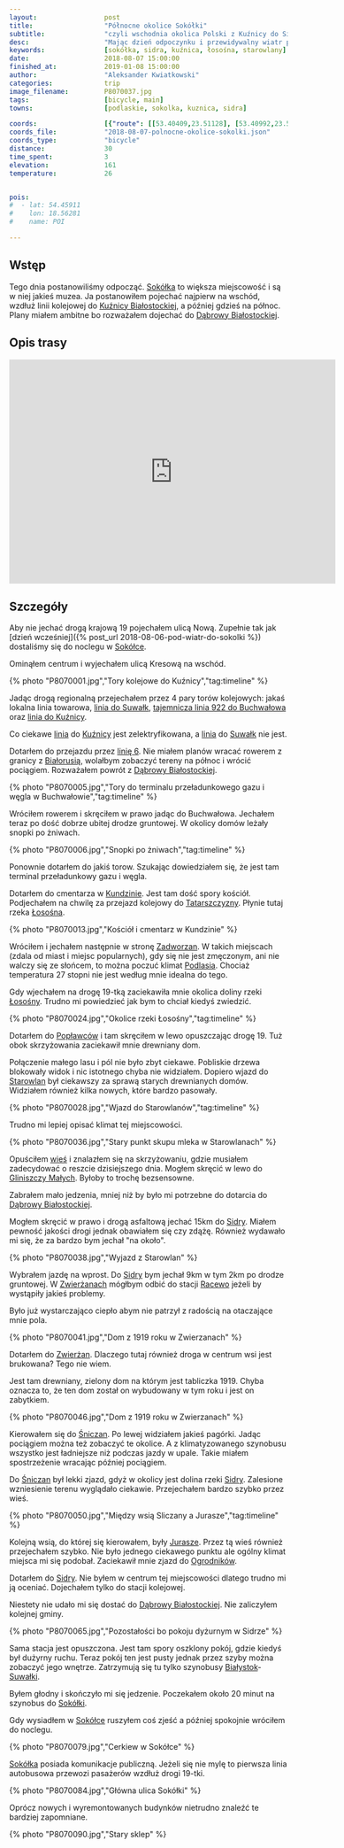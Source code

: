 ```yaml
---
layout:                 post
title:                  "Północne okolice Sokółki"
subtitle:               "czyli wschodnia okolica Polski z Kuźnicy do Sidry"
desc:                   "Mając dzień odpoczynku i przewidywalny wiatr postanowiłem ruszyć w stronę granicy z Białorusią a następnie jechać na północ. Miałem ambitny plan, jednak ruszyłem dość późno i miałem mało jedzenia. Ostatecznie przejechałem przez kilka zapomnianych podlaskich wiosek, a ostatecznym wnioskiem wycieczki było to, że z klimatyzowanego szynobusu wszystko wygląda ładniej."
keywords:               [sokółka, sidra, kuźnica, łosośna, starowlany]
date:                   2018-08-07 15:00:00
finished_at:            2019-01-08 15:00:00
author:                 "Aleksander Kwiatkowski"
categories:             trip
image_filename:         P8070037.jpg
tags:                   [bicycle, main]
towns:                  [podlaskie, sokolka, kuznica, sidra]

coords:                 [{"route": [[53.40409,23.51128], [53.40992,23.52227], [53.41386,23.55059], [53.43866,23.58638], [53.44009,23.59205], [53.43876,23.58604], [53.45016,23.56656], [53.45640,23.57368], [53.46585,23.55059], [53.48460,23.54991], [53.50196,23.50691], [53.53029,23.48982], [53.54635,23.45592], [53.54370,23.45309], [53.54477,23.44682]], "type": "bicycle"}]
coords_file:            "2018-08-07-polnocne-okolice-sokolki.json"
coords_type:            "bicycle"
distance:               30
time_spent:             3
elevation:              161
temperature:            26


pois:
#  - lat: 54.45911
#    lon: 18.56281
#    name: POI

---
```


[wiki-kuznica-bialostocka]: https://pl.wikipedia.org/wiki/Ku%C5%BAnica_Bia%C5%82ostocka_(stacja_kolejowa)
[wiki-linia-6]: https://pl.wikipedia.org/wiki/Linia_kolejowa_nr_6
[wiki-linia-40]: https://pl.wikipedia.org/wiki/Linia_kolejowa_nr_40

[linia-922]: https://www.bazakolejowa.pl/index.php?dzial=d29&id=698

[wiki-sokolka]: https://pl.wikipedia.org/wiki/Sok%C3%B3%C5%82ka
[wiki-kuznica]: https://pl.wikipedia.org/wiki/Ku%C5%BAnica_(wojew%C3%B3dztwo_podlaskie)
[wiki-suwalki]: https://pl.wikipedia.org/wiki/Suwa%C5%82ki
[wiki-bialorus]: https://pl.wikipedia.org/wiki/Bia%C5%82oru%C5%9B
[wiki-dabrowa-bialostocka]: https://pl.wikipedia.org/wiki/D%C4%85browa_Bia%C5%82ostocka
[wiki-kundzin]: https://pl.wikipedia.org/wiki/Kundzin
[wiki-tatarszczyzna]: https://pl.wikipedia.org/wiki/Tatarszczyzna
[wiki-lososna-rzeka]: https://pl.wikipedia.org/wiki/%C5%81oso%C5%9Bna_(dop%C5%82yw_Niemna)
[wiki-zadworzany]: https://pl.wikipedia.org/wiki/Zadworzany
[wiki-podlasie]: https://pl.wikipedia.org/wiki/Podlasie
[wiki-poplawce]: https://pl.wikipedia.org/wiki/Pop%C5%82awce
[wiki-starowlany]: https://pl.wikipedia.org/wiki/Starowlany
[wiki-gliniszcze-male]: https://pl.wikipedia.org/wiki/Gliniszcze_Ma%C5%82e
[wiki-sidra]: https://pl.wikipedia.org/wiki/Sidra
[wiki-zwierzany]: https://pl.wikipedia.org/wiki/Zwier%C5%BCany
[wiki-sniczany]: https://pl.wikipedia.org/wiki/%C5%9Aniczany
[wiki-jurasze]: https://pl.wikipedia.org/wiki/Jurasze
[wiki-ogrodniki]: https://pl.wikipedia.org/wiki/Ogrodniki_(powiat_sok%C3%B3lski)
[wiki-bialystok]: https://pl.wikipedia.org/wiki/Bia%C5%82ystok
[wiki-racewo]: https://pl.wikipedia.org/wiki/Racewo

## Wstęp

Tego dnia postanowiliśmy odpocząć. [Sokółka][wiki-sokolka] to większa miejscowość
i są w niej jakieś muzea. Ja postanowiłem pojechać najpierw na wschód, wzdłuż linii
kolejowej do [Kuźnicy Białostockiej][wiki-kuznica-bialostocka], a później
gdzieś na północ. Plany miałem ambitne bo rozważałem dojechać do
[Dąbrowy Białostockiej][wiki-dabrowa-bialostocka].

## Opis trasy

<iframe height='405' width='590' frameborder='0' allowtransparency='true' scrolling='no' src='https://www.strava.com/activities/1756400647/embed/4303c3690e4e23ce17ee6b64f414c89fa8eed184'></iframe>

## Szczegóły

Aby nie jechać drogą krajową 19 pojechałem ulicą Nową. Zupełnie tak jak
[dzień wcześniej]({% post_url 2018-08-06-pod-wiatr-do-sokolki %}) dostaliśmy się
do noclegu w [Sokółce][wiki-sokolka].

Ominąłem centrum i wyjechałem ulicą Kresową na wschód.

{% photo "P8070001.jpg","Tory kolejowe do Kuźnicy","tag:timeline" %}

Jadąc drogą regionalną przejechałem przez 4 pary torów kolejowych:
jakaś lokalna linia towarowa, [linia do Suwałk][wiki-linia-40],
[tajemnicza linia 922 do Buchwałowa][linia-922] oraz
[linia do Kuźnicy][wiki-linia-6].

Co ciekawe [linia][wiki-linia-6] do [Kuźnicy][wiki-kuznica] jest zelektryfikowana,
a [linia][wiki-linia-40] do [Suwałk][wiki-suwalki] nie jest.

Dotarłem do przejazdu przez [linię 6][wiki-linia-6]. Nie miałem planów wracać
rowerem z granicy z [Białorusią][wiki-bialorus], wolałbym zobaczyć tereny
na północ i wrócić pociągiem. Rozważałem powrót z [Dąbrowy Białostockiej][wiki-dabrowa-bialostocka].

{% photo "P8070005.jpg","Tory do terminalu przeładunkowego gazu i węgla w Buchwałowie","tag:timeline" %}

Wróciłem rowerem i skręciłem w prawo jadąc do Buchwałowa.
Jechałem teraz po dość dobrze ubitej drodze gruntowej. W okolicy domów leżały
snopki po żniwach.

{% photo "P8070006.jpg","Snopki po żniwach","tag:timeline" %}

Ponownie dotarłem do jakiś torow. Szukając dowiedziałem się, że jest tam terminal
przeładunkowy gazu i węgla.

Dotarłem do cmentarza w [Kundzinie][wiki-kundzin]. Jest tam dość spory kościół.
Podjechałem na chwilę za przejazd kolejowy do [Tatarszczyzny][wiki-tatarszczyzna].
Płynie tutaj rzeka [Łosośna][wiki-lososna-rzeka].

{% photo "P8070013.jpg","Kościół i cmentarz w Kundzinie" %}

Wróciłem i jechałem następnie w stronę [Zadworzan][wiki-zadworzany].
W takich miejscach (zdala od miast i miejsc popularnych), gdy się nie jest
zmęczonym, ani nie walczy się ze słońcem, to można poczuć klimat
[Podlasia][wiki-podlasie]. Chociaż temperatura 27 stopni nie jest według mnie
idealna do tego.

Gdy wjechałem na drogę 19-tką zaciekawiła mnie okolica doliny
rzeki [Łosośny][wiki-lososna-rzeka]. Trudno mi powiedzieć jak bym to chciał
kiedyś zwiedzić.

{% photo "P8070024.jpg","Okolice rzeki Łosośny","tag:timeline" %}

Dotarłem do [Popławców][wiki-poplawce] i tam skręciłem w lewo opuszczając
drogę 19. Tuż obok skrzyżowania zaciekawił mnie drewniany dom.

Połączenie małego lasu i pól nie było zbyt ciekawe. Pobliskie drzewa blokowały widok
i nic istotnego chyba nie widziałem.
Dopiero wjazd do [Starowlan][wiki-starowlany] był ciekawszy za sprawą starych
drewnianych domów.
Widziałem również kilka nowych, które bardzo pasowały.

{% photo "P8070028.jpg","Wjazd do Starowlanów","tag:timeline" %}

Trudno mi lepiej opisać klimat tej miejscowości.

{% photo "P8070036.jpg","Stary punkt skupu mleka w Starowlanach" %}

Opuściłem [wieś][wiki-starowlany] i znalazłem się na skrzyżowaniu, gdzie
musiałem zadecydować o reszcie dzisiejszego dnia. Mogłem skręcić w lewo do
[Gliniszczy Małych][wiki-gliniszcze-male]. Byłoby to trochę bezsensowne.

Zabrałem mało jedzenia, mniej niż by było mi potrzebne do dotarcia do
[Dąbrowy Białostockiej][wiki-dabrowa-bialostocka].

Mogłem skręcić w prawo i drogą asfaltową jechać 15km do [Sidry][wiki-sidra].
Miałem pewność jakości drogi jednak obawiałem się czy zdążę. Również wydawało mi się,
że za bardzo bym jechał "na około".

{% photo "P8070038.jpg","Wyjazd z Starowlan" %}

Wybrałem jazdę na wprost. Do [Sidry][wiki-sidra] bym jechał 9km w tym 2km
po drodze gruntowej. W [Zwierżanach][wiki-zwierzany] mógłbym odbić
do stacji [Racewo][wiki-racewo] jeżeli by wystąpiły jakieś problemy.

Było już wystarczająco ciepło abym nie patrzył z radością na otaczające
mnie pola.

{% photo "P8070041.jpg","Dom z 1919 roku w Zwierzanach" %}

Dotarłem do [Zwierżan][wiki-zwierzany]. Dlaczego tutaj również droga w centrum
wsi jest brukowana? Tego nie wiem.

Jest tam drewniany, zielony dom na którym jest tabliczka 1919. Chyba oznacza to, że
ten dom został on wybudowany w tym roku i jest on zabytkiem.

{% photo "P8070046.jpg","Dom z 1919 roku w Zwierzanach" %}

Kierowałem się do [Śniczan][wiki-sniczany]. Po lewej widziałem jakieś pagórki.
Jadąc pociągiem można też zobaczyć te okolice. A z klimatyzowanego szynobusu wszystko
jest ładniejsze niż podczas jazdy w upale. Takie miałem spostrzeżenie wracając później
pociągiem.

Do [Śniczan][wiki-sniczany] był lekki zjazd, gdyż w okolicy jest dolina rzeki
[Sidry][wiki-sidra]. Zalesione wzniesienie terenu wyglądało ciekawie.
Przejechałem bardzo szybko przez wieś.

{% photo "P8070050.jpg","Między wsią Sliczany a Jurasze","tag:timeline" %}

Kolejną wsią, do której się kierowałem, były [Jurasze][wiki-jurasze].
Przez tą wieś również przejechałem szybko. Nie było jednego ciekawego punktu ale
ogólny klimat miejsca mi się podobał. Zaciekawił mnie zjazd do [Ogrodników][wiki-ogrodniki].

Dotarłem do [Sidry][wiki-sidra]. Nie byłem w centrum tej miejscowości dlatego
trudno mi ją oceniać. Dojechałem tylko do stacji kolejowej.

Niestety nie udało mi się dostać do [Dąbrowy Białostockiej][wiki-dabrowa-bialostocka].
Nie zaliczyłem kolejnej gminy.

{% photo "P8070065.jpg","Pozostałości bo pokoju dyżurnym w Sidrze" %}

Sama stacja jest opuszczona. Jest tam spory oszklony pokój, gdzie kiedyś
był dużyrny ruchu. Teraz pokój ten jest pusty jednak przez szyby można zobaczyć
jego wnętrze. Zatrzymują się tu tylko szynobusy
[Białystok][wiki-bialystok]-[Suwałki][wiki-suwalki].

Byłem głodny i skończyło mi się jedzenie. Poczekałem około 20 minut na szynobus
do [Sokółki][wiki-sokolka].

Gdy wysiadłem w [Sokółce][wiki-sokolka] ruszyłem coś zjeść
a później spokojnie wróciłem do noclegu.

{% photo "P8070079.jpg","Cerkiew w Sokółce" %}

[Sokółka][wiki-sokolka] posiada komunikacje publiczną. Jeżeli się nie mylę to
pierwsza linia autobusowa przewozi pasażerów wzdłuż drogi 19-tki.

{% photo "P8070084.jpg","Główna ulica Sokółki" %}

Oprócz nowych i wyremontowanych budynków nietrudno znaleźć te bardziej zapomniane.

{% photo "P8070090.jpg","Stary sklep" %}
